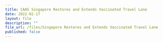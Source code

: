 ```yaml
---
title: CAAS Singapore Restores and Extends Vaccinated Travel Lane
date: 2022-02-17
layout: file
description: ""
file_url: /files/Singapore Restores and Extends Vaccinated Travel Lane.pdf
published: false
---
```

